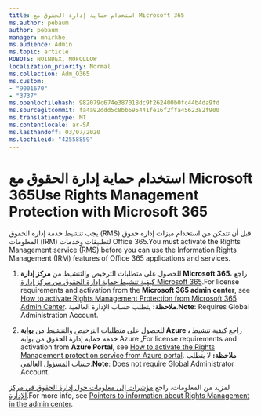 ```yaml
---
title: استخدام حماية إدارة الحقوق مع Microsoft 365
ms.author: pebaum
author: pebaum
manager: mnirkhe
ms.audience: Admin
ms.topic: article
ROBOTS: NOINDEX, NOFOLLOW
localization_priority: Normal
ms.collection: Adm_O365
ms.custom:
- "9001670"
- "3737"
ms.openlocfilehash: 982079c674e387018dc9f262400b0fc44b4da9fd
ms.sourcegitcommit: fa4a92ddd5c8bb695441fe16f2ffa4562382f900
ms.translationtype: MT
ms.contentlocale: ar-SA
ms.lasthandoff: 03/07/2020
ms.locfileid: "42558859"
---
```

# <a name="use-rights-management-protection-with-microsoft-365"></a><span data-ttu-id="b3ece-102">استخدام حماية إدارة الحقوق مع Microsoft 365</span><span class="sxs-lookup"><span data-stu-id="b3ece-102">Use Rights Management Protection with Microsoft 365</span></span>

<span data-ttu-id="b3ece-103">يجب تنشيط خدمة إدارة الحقوق (RMS) قبل أن تتمكن من استخدام ميزات إدارة حقوق المعلومات (IRM) لتطبيقات وخدمات Office 365.</span><span class="sxs-lookup"><span data-stu-id="b3ece-103">You must activate the Rights Management service (RMS) before you can use the Information Rights Management (IRM) features of Office 365 applications and services.</span></span>

1. <span data-ttu-id="b3ece-104">للحصول على متطلبات الترخيص والتنشيط من **مركز إدارة Microsoft 365**، راجع [كيفية تنشيط حماية إدارة الحقوق من مركز إدارة Microsoft 365](https://docs.microsoft.com/azure/information-protection/activate-office365).</span><span class="sxs-lookup"><span data-stu-id="b3ece-104">For license requirements and activation from the **Microsoft 365 admin center**, see [How to activate Rights Management Protection from Microsoft 365 Admin Center](https://docs.microsoft.com/azure/information-protection/activate-office365).</span></span> <span data-ttu-id="b3ece-105">**ملاحظة:** يتطلب حساب الإدارة العالمية.</span><span class="sxs-lookup"><span data-stu-id="b3ece-105">**Note**: Requires Global Administration Account.</span></span>

2. <span data-ttu-id="b3ece-106">للحصول على متطلبات الترخيص والتنشيط من **بوابة Azure ،** راجع كيفية تنشيط خدمة حماية إدارة الحقوق من بوابة Azure [.](https://docs.microsoft.com/azure/information-protection/activate-azure)</span><span class="sxs-lookup"><span data-stu-id="b3ece-106">For license requirements and activation from **Azure Portal**, see [How to activate the Rights Management protection service from Azure portal](https://docs.microsoft.com/azure/information-protection/activate-azure).</span></span> <span data-ttu-id="b3ece-107">**ملاحظة:** لا يتطلب حساب المسؤول العالمي.</span><span class="sxs-lookup"><span data-stu-id="b3ece-107">**Note**: Does not require Global Administrator Account.</span></span>
 

<span data-ttu-id="b3ece-108">لمزيد من المعلومات، راجع [مؤشرات إلى معلومات حول إدارة الحقوق في مركز الإدارة](https://docs.microsoft.com/office365/enterprise/activate-rms-in-office-365).</span><span class="sxs-lookup"><span data-stu-id="b3ece-108">For more info, see [Pointers to information about Rights Management in the admin center](https://docs.microsoft.com/office365/enterprise/activate-rms-in-office-365).</span></span>
